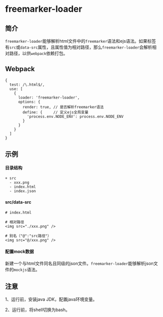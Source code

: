 # freemarker-loader

## 简介

`freemarker-loader`能够解析html文件中的`freemarker`语法和ejs语法。如果标签有`src`或`data-src`属性，且属性值为相对路径，那么`freemarker-loader`会解析相对路径，以供`webpack`依赖打包。

## Webpack

````
{
  test: /\.html$/,
  use: [
    {
      loader: 'freemarker-loader',
      options: {
        render: true, // 是否解析freemarker语法
        define: {     // 定义ejs全局变量
          'process.env.NODE_ENV': process.env.NODE_ENV
        }
      }
    }
  ]
}
````

## 示例

#### 目录结构

````
+ src
  - xxx.png
  - index.html
  - index.json
````

#### src/data-src

````
# index.html

# 相对路径
<img src="./xxx.png" />

# 别名（"@":"src路径"）
<img src="@/xxx.png" />
````

#### 配置mock数据

新建一个与html文件同名且同级的json文件。`freemarker-loader`能够解析json文件的`mockjs`语法。

## 注意

1、运行前，安装java JDK，配置java环境变量。

2、运行前，将shell切换为bash。
